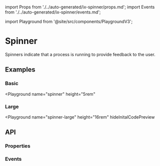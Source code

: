 import Props from './../auto-generated/ix-spinner/props.md';
import Events from './../auto-generated/ix-spinner/events.md';

import Playground from '@site/src/components/PlaygroundV3';

# Spinner
<!-- introduction start -->
Spinners indicate that a process is running to provide feedback to the user.
<!-- introduction end -->
## Examples

### Basic

<Playground
  name="spinner" 
  height="5rem"
  >
</Playground>

### Large

<Playground
  name="spinner-large" 
  height="16rem"
  hideInitalCodePreview
  >
</Playground>

## API

### Properties

<Props />

### Events

<Events />
